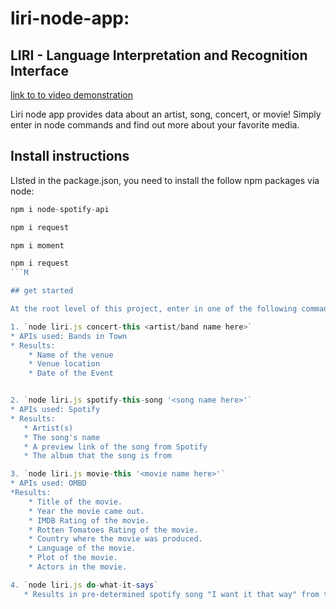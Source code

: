 
# liri-node-app:
## LIRI - Language Interpretation and Recognition Interface

 [link to to video demonstration](https://drive.google.com/file/d/1zAoybyCUTjQkG0ighu0I5fA0H5ks_MgQ/view)
 
 Liri node app provides data about an artist, song, concert, or movie! Simply enter in node commands and find out more about your favorite media. 
 
 
 ## Install instructions
 LIsted in the package.json, you need to install the follow npm packages via node:
 
 ```js
npm i node-spotify-api
 ```
 
 ```js
npm i request
 ```
 
 ```js
npm i moment
 ```
 
 ```js
npm i request
 ```M
 
 ## get started
 
 At the root level of this project, enter in one of the following commands: 
 
 1. `node liri.js concert-this <artist/band name here>`
* APIs used: Bands in Town
* Results: 
     * Name of the venue
     * Venue location
     * Date of the Event

 
2. `node liri.js spotify-this-song '<song name here>'`
* APIs used: Spotify
* Results:
    * Artist(s)
    * The song's name
    * A preview link of the song from Spotify
    * The album that the song is from
 
 3. `node liri.js movie-this '<movie name here>'`
* APIs used: OMBD
 *Results: 
     * Title of the movie.
     * Year the movie came out.
     * IMDB Rating of the movie.
     * Rotten Tomatoes Rating of the movie.
     * Country where the movie was produced.
     * Language of the movie.
     * Plot of the movie.
     * Actors in the movie.

4. `node liri.js do-what-it-says`
    * Results in pre-determined spotify song "I want it that way" from the first command



